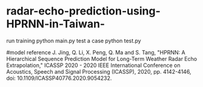 # radar-echo-prediction-using-HPRNN-in-Taiwan-
run training
  python main.py
test a case
  python test.py

#model reference
J. Jing, Q. Li, X. Peng, Q. Ma and S. Tang, "HPRNN: A Hierarchical Sequence Prediction Model for Long-Term Weather Radar Echo Extrapolation," ICASSP 2020 - 2020 IEEE International Conference on Acoustics, Speech and Signal Processing (ICASSP), 2020, pp. 4142-4146, doi: 10.1109/ICASSP40776.2020.9054232.
